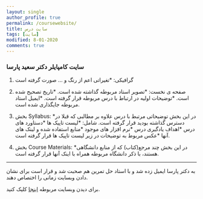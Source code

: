 ```yaml
---
layout: single
author_profile: true
permalink: /coursewebsite/
title: سایت درس 
tags: [سایت]
modified: 8-01-2020
comments: true
---
```


### سایت کامپایلر دکتر سعید پارسا

1) گرافیکی:
    *تغیراتی اعم از رنگ و ... صورت گرفته است

2) صفحه ی نخست:
    *تصویر استاد مربوطه گذاشته شده است.
    *تاریخ تصحیح شده است.
    *توضیحات اولیه در ارتباط با درس مربوطه قرار گرفته است.
    *ایمیل استاد مربوطه جایگذاری شده است.

3) بخش Syllabus:
    *در این بخش توضیحاتی مرتبط با درس علاوه بر مطالبی که قبلا در دسترس گذاشته بودید قرار گرفته است. شامل:
        *لیست تاپیک ها
        *دستاورد های درس
        *اهداف یادگیری درس
        *نرم افزار های موجود
        *منابع استفاده شده و لینک های آنها
    *عکس مربوط به توضیحات در زیر لیست تاپیک ها قرار گرفته است.

4) بخش Course Materials:
    *در این بخش چند مرجع(کتاب) که از منابع دانشگاهی هستند، با ذکر دانشگاه مربوطه همراه با اینک آنها قرار گرفته است.


------------

به دکتر پارسا ایمیل زده شد و با استاد حل تمرین هم صحبت شد و قرار است برای نشان دادن وبسایت زمانی را اختصاص دهند.


برای دیدن وبسایت مربوطه  [اینجا](https://niusha-yaghini.github.io/course_template/) کلیک کنید. <br>

